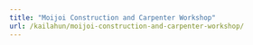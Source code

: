 ```yaml
---
title: "Moijoi Construction and Carpenter Workshop"
url: /kailahun/moijoi-construction-and-carpenter-workshop/
---
```

